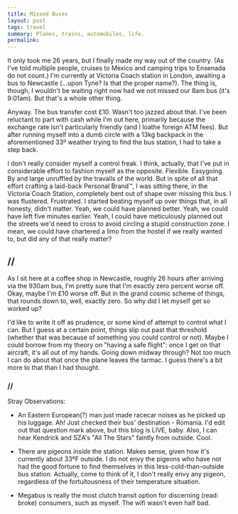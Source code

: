 ```yaml
---
title: Missed Buses
layout: post
tags: travel
summary: Planes, trains, automobiles, life.
permalink: 
---
```


It only took me 26 years, but I finally made my way out of the country. (As I've told multiple people, cruises to Mexico and camping trips to Ensenada do not count.) I'm currently at Victoria Coach station in London, awaiting a bus to Newcastle (...upon Tyne? Is that the proper name?). The thing is, though, I wouldn't be waiting right now had we not missed our 8am bus (it's 9:01am). But that's a whole other thing.

Anyway. The bus transfer cost £10. Wasn't too jazzed about that. I've been reluctant to part with cash while I'm out here, primarily because the exchange rate isn't particularly friendly (and I loathe foreign ATM fees). But after running myself into a dumb circle with a 13kg backpack in the aforementioned 33º weather trying to find the bus station, I had to take a step back. 

I don't really consider myself a control freak. I think, actually, that I've put in considerable effort to fashion myself as the opposite. Flexible. Easygoing. By and large unruffled by the travails of the world. But in spite of all that effort crafting a laid-back Personal Brand™, I was sitting there, in the Victoria Coach Station, completely bent out of shape over missing this bus. I was flustered. Frustrated. I started beating myself up over things that, in all honesty, didn't matter. Yeah, we could have planned better. Yeah, we could have left five minutes earlier. Yeah, I could have meticulously planned out the streets we'd need to cross to avoid circling a stupid construction zone. I mean, we could have chartered a limo from the hostel if we really wanted to, but did any of that really matter?

## //

As I sit here at a coffee shop in Newcastle, roughly 26 hours after arriving via the 930am bus, I'm pretty sure that I'm exactly zero percent worse off. Okay, maybe I'm £10 worse off. But in the grand cosmic scheme of things, that rounds down to, well, exactly zero. So why did I let myself get so worked up?

I'd like to write it off as prudence, or some kind of attempt to control what I can. But I guess at a certain point, things slip out past that threshold (whether that was because of something you could control or not). Maybe I could borrow from my theory on "having a safe flight": once I get on that aircraft, it's all out of my hands. Going down midway through? Not too much I can do about that once the plane leaves the tarmac. I guess there's a bit more to that than I had thought.

### //

Stray Observations:

* An Eastern European(?) man just made racecar noises as he picked up his luggage. Ah! Just checked their bus' destination - Romania. I'd edit out that question mark above, but this blog is LIVE, baby. Also, I can hear Kendrick and SZA's "All The Stars" faintly from outside. Cool.

* There are pigeons _inside_ the station. Makes sense, given how it's currently about 33ºF outside. I do not envy the pigeons who have not had the good fortune to find themselves in this less-cold-than-outside bus station. Actually, come to think of it, I don't really envy any pigeon, regardless of the fortuitousness of their temperature situation.

* Megabus is really the most clutch transit option for discerning (read: broke) consumers, such as myself. The wifi wasn't even half bad.